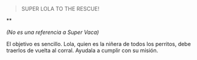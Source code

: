 
> SUPER LOLA TO THE RESCUE!

**

*(No es una referencia a Super Vaca)*



El objetivo es sencillo. Lola, quien es la niñera de todos los perritos, debe traerlos de
vuelta al corral. Ayudala a cumplir con su misión.
